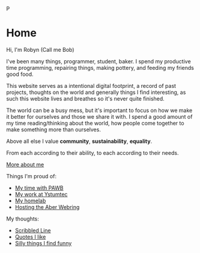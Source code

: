 P
# Home

Hi, I'm Robyn (Call me Bob)

I've been many things, programmer, student, baker. I spend my productive time programming, repairing things, making pottery, and feeding my friends good food.

This website serves as a intentional digital footprint, a record of past projects, thoughts on the world and generally things I find interesting, as such this website lives and breathes so it's never quite finished.

The world can be a busy mess, but it's important to focus on how we make it better for ourselves and those we share it with. I spend a good amount of my time reading/thinking about the world, how people come together to make something more than ourselves.

Above all else I value **community**, **sustainability**, **equality**.

From each according to their ability, to each according to their needs.

[More about me](About.html)

Things I'm proud of:

- [My time with PAWB](EESW.html)
- [My work at Ystumtec](Ystumtec.html)
- [My homelab](Homelab.html) 
- [Hosting the Aber Webring](https://aberwebr.ing)


My thoughts:
- [Scribbled Line](ScribbledLine.html)
- [Quotes I like](Quotes.html)
- [Silly things I find funny](silly-stuff.html)

<!-- - [Permacomputing](Permacomputing.html) -->




